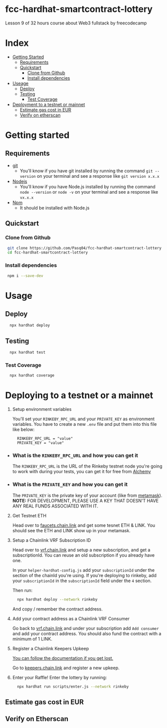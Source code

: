 # fcc-hardhat-smartcontract-lottery
Lesson 9 of 32 hours course about Web3 fullstack by freecodecamp

# Index

- [Getting Started](#getting-started)
  - [Requirements](#requirements)
  - [Quickstart](#quickstart)
    - [Clone from Github](#clone-from-github)
    - [Install dependencies](#install-dependencies)
- [Useage](#useage)
  - [Deploy](#deploy)
  - [Testing](#testing)
    - [Test Coverage](#test-coverage)
- [Deployment to a testnet or mainnet](#deployment-to-a-testnet-or-mainnet)
    - [Estimate gas cost in EUR](#estimate-gas-cost-in-eur)
  - [Verify on etherscan](#verify-on-etherscan)
  
 # Getting started 
 
 ## Requirements
  - [git](https://git-scm.com/book/en/v2/Getting-Started-Installing-Git)
    - You'll know if you have git installed by running the command `git --version` on your terminal and see a response like `git version x.x.x`
  - [Nodejs](https://nodejs.org/en/)
    - You'll know if you have Node.js installed by running the command `node --version` or `node -v` on your terminal and see a response like `vx.x.x`
  - [Npm](https://www.npmjs.com/)
    - It should be installed with Node.js
 
 ## Quickstart
 
 ### Clone from Github
 
 ```bash
  git clone https://github.com/Pasq04/fcc-hardhat-smartcontract-lottery
  cd fcc-hardhat-smartcontract-lottery
 ```
 
 ### Install dependencies
 
 ```bash
  npm i --save-dev
 ```
# Usage

## Deploy

```bash
  npx hardhat deploy
```
## Testing

``` bash
  npx hardhat test
```

### Test Coverage

```bash
  npx hardhat coverage
```
# Deploying to a testnet or a mainnet

1. Setup environment variables
  
    You'll set your `RINKEBY_RPC_URL` and your `PRIVATE_KEY` as environment variables. 
    You have to create a new `.env` file and put them into this file like below:
    ```Properties
      RINKEBY_RPC_URL = "value"
      PRIVATE_KEY = "value"
     ```
  
  - ### What is the `RINKEBY_RPC_URL` and how you can get it
  
      The `RINKEBY_RPC_URL` is the URL of the Rinkeby testnet node you're going to work with during your tests, you can get it for free from [Alchemy](https://alchemy.com/?a=673c802981)
  
  - ### What is the `PRIVATE_KEY` and how you can get it
   
      The `PRIVATE_KEY` is the private key of your account (like from [metamask](https://metamask.io/)). 
   **NOTE:** FOR DEVELOPMENT, PLEASE USE A KEY THAT DOESN'T HAVE ANY REAL FUNDS ASSOCIATED WITH IT.

2. Get Testnet ETH
  
    Head over to [faucets.chain.link](https://faucets.chain.link/) and get some tesnet ETH & LINK.
    You should see the ETH and LINK show up in your metamask.


3. Setup a Chainlink VRF Subscription ID
  
    Head over to [vrf.chain.link](https://vrf.chain.link/) and setup a new subscription, and get a subscriptionId. 
    You can reuse an old subscription if you already have one. 
  
    In your `helper-hardhat-config.js` add your `subscriptionId` under the section of the chainId you're using. 
    If you're deploying to rinkeby, add your `subscriptionId` in the `subscriptionId` field under the `4` section.
  
    Then run:
    ```bash
      npx hardhat deploy --network rinkeby
    ```

    And copy / remember the contract address. 
  
 4. Add your contract address as a Chainlink VRF Consumer

    Go back to [vrf.chain.link](https://vrf.chain.link) and under your subscription add `Add consumer` and add your contract address. 
    You should also fund the contract with a minimum of 1 LINK. 

5. Register a Chainlink Keepers Upkeep
   
   [You can follow the documentation if you get lost.](https://docs.chain.link/docs/chainlink-keepers/compatible-contracts/)

    Go to [keepers.chain.link](https://keepers.chain.link/new) and register a new upkeep.

6. Enter your Raffle!
    Enter the lottery by running:

    ```bash
      npx hardhat run scripts/enter.js --network rinkeby
    ```


## Estimate gas cost in EUR

## Verify on Etherscan
